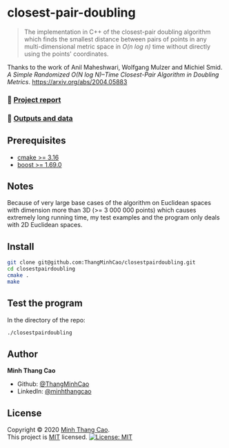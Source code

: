 # closest-pair-doubling

> The implementation in C++ of the closest-pair doubling algorithm which finds the smallest distance between pairs of points in any multi-dimensional metric space in *O(n log n)* time without directly using the points' coordinates.  

Thanks to the work of Anil Maheshwari, Wolfgang Mulzer and Michiel Smid.
*A Simple Randomized O(N log N)–Time Closest-Pair Algorithm in Doubling Metrics*.
https://arxiv.org/abs/2004.05883

### 📝 [Project report](https://github.com/ThangMinhCao/closestpairdoubling/blob/master/report/project_report/Project_Report.pdf)

### :page_with_curl: [Outputs and data](https://github.com/ThangMinhCao/closest-pair-doubling/tree/master/report/images_%26_data)

## Prerequisites

- [cmake >= 3.16](https://cmake.org/) 
- [boost >= 1.69.0](https://www.boost.org/)

## Notes

Because of very large base cases of the algorithm on Euclidean spaces with dimension more than 3D (>= 3 000 000 points) which causes extremely long running time, my test examples and the program only deals with 2D Euclidean spaces.

## Install

```sh
git clone git@github.com:ThangMinhCao/closestpairdoubling.git
cd closestpairdoubling
cmake .
make
```

## Test the program 

In the directory of the repo:
```sh
./closestpairdoubling
```

## Author

**Minh Thang Cao**

* Github: [@ThangMinhCao](https://github.com/ThangMinhCao)
* LinkedIn: [@minhthangcao](https://linkedin.com/in/minhthangcao)

## License

Copyright © 2020 [Minh Thang Cao](https://github.com/ThangMinhCao).<br />
This project is [MIT](https://github.com/ThangMinhCao/closestpairdoubling/blob/master/LICENSE) licensed.
[![License: MIT](https://img.shields.io/badge/License-MIT-green.svg)](https://github.com/ThangMinhCao/closest-pair-doubling/blob/master/LICENSE)
